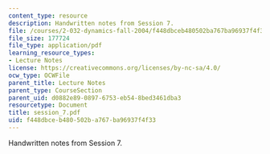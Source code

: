 ```yaml
---
content_type: resource
description: Handwritten notes from Session 7.
file: /courses/2-032-dynamics-fall-2004/f448dbceb480502ba767ba96937f4f33_session_7.pdf
file_size: 177724
file_type: application/pdf
learning_resource_types:
- Lecture Notes
license: https://creativecommons.org/licenses/by-nc-sa/4.0/
ocw_type: OCWFile
parent_title: Lecture Notes
parent_type: CourseSection
parent_uid: d0882e89-0897-6753-eb54-8bed3461dba3
resourcetype: Document
title: session_7.pdf
uid: f448dbce-b480-502b-a767-ba96937f4f33
---
```

Handwritten notes from Session 7.